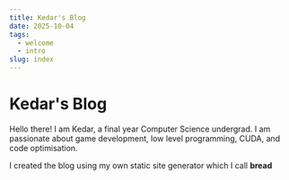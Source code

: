 ```yaml
---
title: Kedar's Blog
date: 2025-10-04
tags:
  - welcome
  - intro
slug: index
---
```


# Kedar's Blog

Hello there! I am Kedar, a final year Computer Science undergrad. I am passionate about game development, low level programming, CUDA, and code optimisation. 

I created the blog using my own static site generator which I call **bread**


